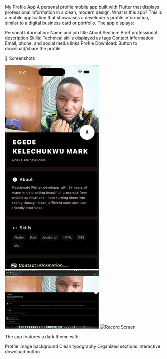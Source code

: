 My Profile App
A personal profile mobile app built with Flutter that displays professional information in a clean, modern design.
What is this app?
This is a mobile application that showcases a developer's profile information, similar to a digital business card or portfolio. The app displays:

Personal Information: Name and job title
About Section: Brief professional description
Skills: Technical skills displayed as tags
Contact Information: Email, phone, and social media links
Profile Download: Button to download/share the profile

📱 Screenshots

<img src="screenshot/screenshot.png" alt="Profile Screen" width="300">
<img src="screenshot/web_view.png" alt="Web View Screen" width="300">
<img src="screenshot/record.mov" alt="Record Screen" width="300">


The app features a dark theme with:

Profile image background
Clean typography
Organized sections
Interactive download button
